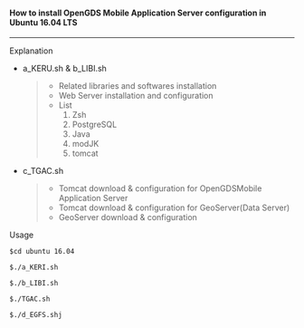 #### How to install OpenGDS Mobile Application Server configuration in Ubuntu 16.04 LTS

------

Explanation

- a_KERU.sh & b_LIBI.sh

  > - Related libraries and softwares installation
  > - Web Server installation and configuration 
  > - List
  >   1. Zsh 
  >   2. PostgreSQL
  >   3. Java
  >   4. modJK
  >   5. tomcat 

- c_TGAC.sh

  > - Tomcat download & configuration for OpenGDSMobile Application Server 
  > - Tomcat download & configuration for GeoServer(Data Server)
  > - GeoServer download & configuration

  

Usage

```console
$cd ubuntu 16.04

$./a_KERI.sh 

$./b_LIBI.sh

$./TGAC.sh

$./d_EGFS.shj
```

